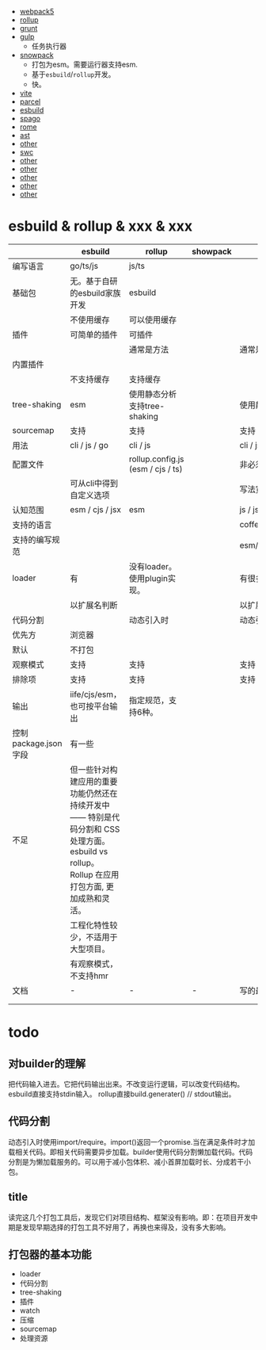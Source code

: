 - [webpack5](/builder/webpack5/index.html)
- [rollup](/builder/rollup/index.html)
- [grunt](/builder/grunt/index.html)
- [gulp](/builder/gulp/index.html)  
  - 任务执行器
- [snowpack](/builder/snowpack/index.html)
  - 打包为esm。需要运行器支持esm.
  - 基于`esbuild`/`rollup`开发。
  - 快。
- [vite](/builder/vite/index.html)
- [parcel](/builder/parcel.html)
- [esbuild](/builder/esbuild.html)
- [spago](/builder/spago.html)
- [rome](/builder/rome/index.html)
- [ast](/builder/ast.html)
- [other](/builder/other.html)
- [swc](/builder/swc.html)
- [other](/builder/other.html)
- [other](/builder/other.html)
- [other](/builder/other.html)
- [other](/builder/other.html)
- [other](/builder/other.html)

# esbuild & rollup & xxx & xxx
||esbuild|rollup|showpack|webpack5|||||||
|-|-|-|-|-|-|-|-|-|-|-|
|编写语言|go/ts/js|js/ts|||||||||
|基础包|无。基于自研的esbuild家族开发|esbuild|||||||||
||不使用缓存|可以使用缓存|||||||||
|插件|可简单的插件|可插件|||||||||
|||通常是方法||通常是实例，可使用多次。|||||||
|内置插件|||||||||||
||不支持缓存|支持缓存|||||||||
|tree-shaking|esm|使用静态分析支持tree-shaking||使用静态分析支持tree-shaking|||||||
|sourcemap|支持|支持||支持|||||||
|用法|cli / js / go|cli / js||cli / js|||||||
|配置文件||rollup.config.js (esm / cjs / ts)||非必须，webpack.config.js (cjs)|||||||
||可从cli中得到自定义选项|||写法宽泛|||||||
|认知范围|esm / cjs / jsx|esm||js / json|||||||
|支持的语言||||coffeescript/ts/esnext/less/sass/stylus/elm|||||||
|支持的编写规范||||esm/cjs/amd/assets/wasm|||||||
|loader|有|没有loader。使用plugin实现。||有很多|||||||
||以扩展名判断|||以扩展名判断|||||||
|代码分割||动态引入时||动态引入时|||||||
|优先方|浏览器||||||||||
|默认|不打包||||||||||
|观察模式|支持|支持||支持|||||||
|排除项|支持|支持||支持|||||||
|输出|iife/cjs/esm，也可按平台输出|指定规范，支持6种。|||||||||
|控制package.json字段|有一些||||||||||
|不足|但一些针对构建应用的重要功能仍然还在持续开发中 —— 特别是代码分割和 CSS处理方面。esbuild vs rollup。Rollup 在应用打包方面, 更加成熟和灵活。||||||||||
||工程化特性较少，不适用于大型项目。||||||||||
||有观察模式，不支持hmr||||||||||
|文档|-|-|-|写的最好|||||||
||||||||||||
||||||||||||

# todo
## 对builder的理解
把代码输入进去。它把代码输出出来。不改变运行逻辑，可以改变代码结构。
esbuild直接支持stdin输入。
rollup直接build.generater() // stdout输出。

## 代码分割
动态引入时使用import/require。import()返回一个promise.当在满足条件时才加载相关代码。即相关代码需要异步加载。builder使用代码分割懒加载代码。代码分割是为懒加载服务的。可以用于减小包体积、减小首屏加载时长、分成若干小包。

## title
读完这几个打包工具后，发现它们对项目结构、框架没有影响。即：在项目开发中期是发现早期选择的打包工具不好用了，再换也来得及，没有多大影响。

## 打包器的基本功能
- loader
- 代码分割
- tree-shaking
- 插件
- watch
- 压缩
- sourcemap
- 处理资源



